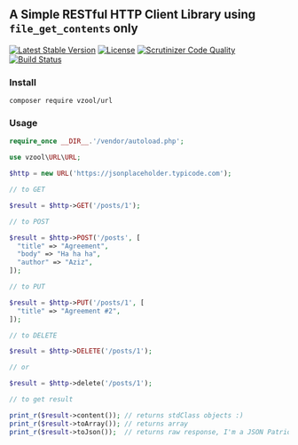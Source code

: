 ## A Simple RESTful HTTP Client Library using `file_get_contents` only
[![Latest Stable Version](https://poser.pugx.org/vzool/URL/version)](https://packagist.org/packages/vzool/URL)
[![License](https://poser.pugx.org/vzool/URL/license)](https://packagist.org/packages/vzool/URL)
[![Scrutinizer Code Quality](https://scrutinizer-ci.com/g/vzool/URL/badges/quality-score.png?b=master)](https://scrutinizer-ci.com/g/vzool/URL/badges/quality-score.png?b=master)
[![Build Status](https://travis-ci.org/vzool/URL.svg?branch=master)](https://travis-ci.org/vzool/URL)

### Install

```shell
composer require vzool/url
```

### Usage
```php
require_once __DIR__.'/vendor/autoload.php';

use vzool\URL\URL;

$http = new URL('https://jsonplaceholder.typicode.com');

// to GET

$result = $http->GET('/posts/1');

// to POST

$result = $http->POST('/posts', [
  "title" => "Agreement",
  "body" => "Ha ha ha",
  "author" => "Aziz",
]);

// to PUT

$result = $http->PUT('/posts/1', [
  "title" => "Agreement #2",
]);

// to DELETE

$result = $http->DELETE('/posts/1');

// or

$result = $http->delete('/posts/1');

// to get result

print_r($result->content()); // returns stdClass objects :)
print_r($result->toArray()); // returns array
print_r($result->toJson());  // returns raw response, I'm a JSON Patriot ;)
```
